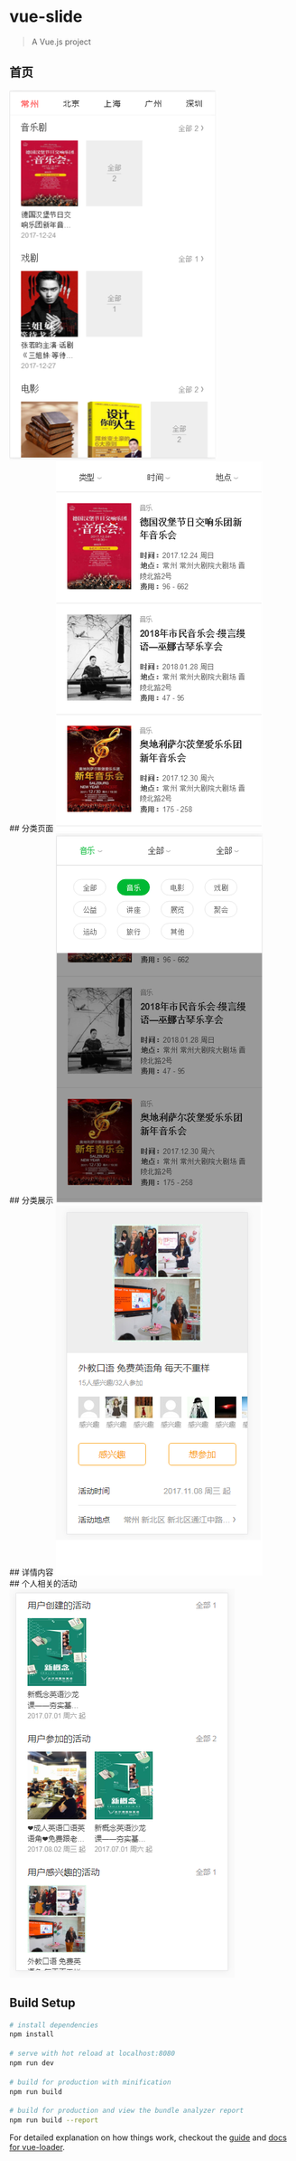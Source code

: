 # vue-slide

> A Vue.js project

## 首页
<img src="./demo/images/1.png">
<br/>
## 分类页面
<img src="./demo/images/2.png">
<br/>
## 分类展示
<img src="./demo/images/3.png">
<br/>
## 详情内容
<img src="./demo/images/4.png">
<br/>
## 个人相关的活动
<img src="./demo/images/5.png">
<br/>

## Build Setup

``` bash
# install dependencies
npm install

# serve with hot reload at localhost:8080
npm run dev

# build for production with minification
npm run build

# build for production and view the bundle analyzer report
npm run build --report
```

For detailed explanation on how things work, checkout the [guide](http://vuejs-templates.github.io/webpack/) and [docs for vue-loader](http://vuejs.github.io/vue-loader).
